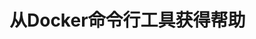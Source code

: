 从Docker命令行工具获得帮助
===================================================================================
